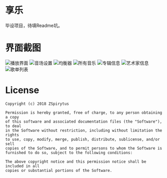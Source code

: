 # 享乐
毕设项目，待填Readme坑。

# 界面截图
![播放界面](https://github.com/zkw012300/EnjoyMusic/blob/master/artWork/play.png)
![音场设置](https://github.com/zkw012300/EnjoyMusic/blob/master/artWork/audio_effect.png)
![均衡器](https://github.com/zkw012300/EnjoyMusic/blob/master/artWork/equalizer.png)
![所有音乐](https://github.com/zkw012300/EnjoyMusic/blob/master/artWork/all_music.png)
![专辑信息](https://github.com/zkw012300/EnjoyMusic/blob/master/artWork/album_detail.png)
![艺术家信息](https://github.com/zkw012300/EnjoyMusic/blob/master/artWork/artist_detail.png)
![歌单列表](https://github.com/zkw012300/EnjoyMusic/blob/master/artWork/song_list.png)

# License
```
Copyright (c) 2018 ZSpirytus

Permission is hereby granted, free of charge, to any person obtaining a copy
of this software and associated documentation files (the "Software"), to deal
in the Software without restriction, including without limitation the rights
to use, copy, modify, merge, publish, distribute, sublicense, and/or sell
copies of the Software, and to permit persons to whom the Software is
furnished to do so, subject to the following conditions:

The above copyright notice and this permission notice shall be included in all
copies or substantial portions of the Software.
```
